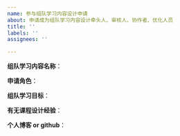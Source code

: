 ```yaml
---
name: 参与组队学习内容设计申请
about: 申请成为组队学习内容设计牵头人、审核人、协作者、优化人员
title: ''
labels: ''
assignees: ''

---
```


**组队学习内容名称**：

**申请角色**：

**组队学习目标**：


**有无课程设计经验**：


**个人博客 or github**：

